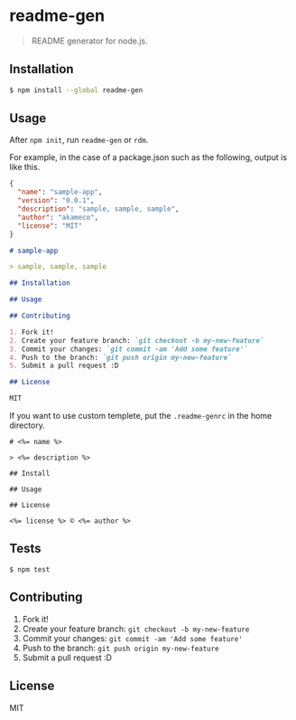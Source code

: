 # readme-gen

> README generator for node.js.

## Installation
```sh
$ npm install --global readme-gen
```

## Usage

After `npm init`, run `readme-gen` or `rdm`.

For example, in the case of a package.json such as the following,  output is like this.

```json:package.json
{
  "name": "sample-app",
  "version": "0.0.1",
  "description": "sample, sample, sample",
  "author": "akameco",
  "license": "MIT"
}
```

```README.md
# sample-app

> sample, sample, sample

## Installation

## Usage

## Contributing

1. Fork it!
2. Create your feature branch: `git checkout -b my-new-feature`
3. Commit your changes: `git commit -am 'Add some feature'`
4. Push to the branch: `git push origin my-new-feature`
5. Submit a pull request :D

## License

MIT
```

If you want to use custom templete, put the `.readme-genrc` in the home directory.

```ejs:~/.readme-genrc
# <%= name %>

> <%= description %>

## Install

## Usage

## License

<%= license %> © <%= author %>
```

## Tests

```
$ npm test
```

## Contributing

1. Fork it!
2. Create your feature branch: `git checkout -b my-new-feature`
3. Commit your changes: `git commit -am 'Add some feature'`
4. Push to the branch: `git push origin my-new-feature`
5. Submit a pull request :D

## License

MIT
